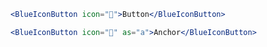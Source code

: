 ```jsx
<BlueIconButton icon="💅">Button</BlueIconButton>
```

```jsx
<BlueIconButton icon="💅" as="a">Anchor</BlueIconButton>
```
